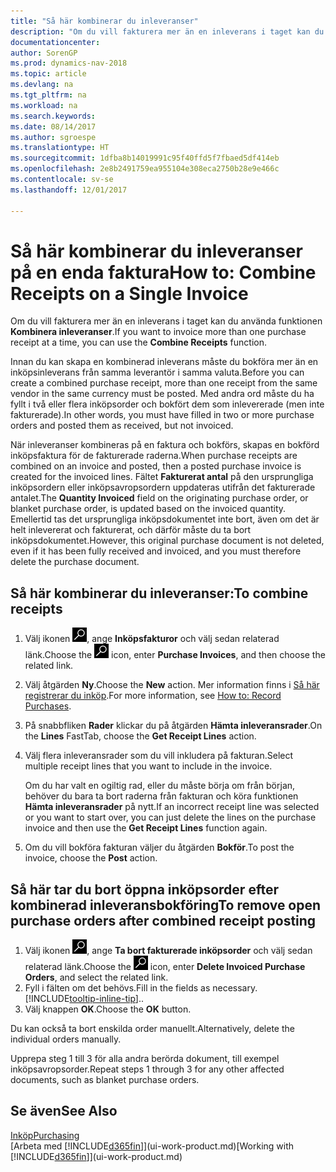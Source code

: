 ```yaml
---
title: "Så här kombinerar du inleveranser"
description: "Om du vill fakturera mer än en inleverans i taget kan du använda funktionen Kombinera inleveranser."
documentationcenter: 
author: SorenGP
ms.prod: dynamics-nav-2018
ms.topic: article
ms.devlang: na
ms.tgt_pltfrm: na
ms.workload: na
ms.search.keywords: 
ms.date: 08/14/2017
ms.author: sgroespe
ms.translationtype: HT
ms.sourcegitcommit: 1dfba8b14019991c95f40ffd5f7fbaed5df414eb
ms.openlocfilehash: 2e8b2491759ea955104e308eca2750b28e9e466c
ms.contentlocale: sv-se
ms.lasthandoff: 12/01/2017

---
```

# <a name="how-to-combine-receipts-on-a-single-invoice"></a><span data-ttu-id="4e8b7-103">Så här kombinerar du inleveranser på en enda faktura</span><span class="sxs-lookup"><span data-stu-id="4e8b7-103">How to: Combine Receipts on a Single Invoice</span></span>
<span data-ttu-id="4e8b7-104">Om du vill fakturera mer än en inleverans i taget kan du använda funktionen **Kombinera inleveranser**.</span><span class="sxs-lookup"><span data-stu-id="4e8b7-104">If you want to invoice more than one purchase receipt at a time, you can use the **Combine Receipts** function.</span></span>  

<span data-ttu-id="4e8b7-105">Innan du kan skapa en kombinerad inleverans måste du bokföra mer än en inköpsinleverans från samma leverantör i samma valuta.</span><span class="sxs-lookup"><span data-stu-id="4e8b7-105">Before you can create a combined purchase receipt, more than one receipt from the same vendor in the same currency must be posted.</span></span> <span data-ttu-id="4e8b7-106">Med andra ord måste du ha fyllt i två eller flera inköpsorder och bokfört dem som inlevererade (men inte fakturerade).</span><span class="sxs-lookup"><span data-stu-id="4e8b7-106">In other words, you must have filled in two or more purchase orders and posted them as received, but not invoiced.</span></span>  

<span data-ttu-id="4e8b7-107">När inleveranser kombineras på en faktura och bokförs, skapas en bokförd inköpsfaktura för de fakturerade raderna.</span><span class="sxs-lookup"><span data-stu-id="4e8b7-107">When purchase receipts are combined on an invoice and posted, then a posted purchase invoice is created for the invoiced lines.</span></span> <span data-ttu-id="4e8b7-108">Fältet **Fakturerat antal** på den ursprungliga inköpsordern eller inköpsavropsordern uppdateras utifrån det fakturerade antalet.</span><span class="sxs-lookup"><span data-stu-id="4e8b7-108">The **Quantity Invoiced** field on the originating purchase order, or blanket purchase order, is updated based on the invoiced quantity.</span></span> <span data-ttu-id="4e8b7-109">Emellertid tas det ursprungliga inköpsdokumentet inte bort, även om det är helt inlevererat och fakturerat, och därför måste du ta bort inköpsdokumentet.</span><span class="sxs-lookup"><span data-stu-id="4e8b7-109">However, this original purchase document is not deleted, even if it has been fully received and invoiced, and you must therefore delete the purchase document.</span></span>  

## <a name="to-combine-receipts"></a><span data-ttu-id="4e8b7-110">Så här kombinerar du inleveranser:</span><span class="sxs-lookup"><span data-stu-id="4e8b7-110">To combine receipts</span></span>  
1. <span data-ttu-id="4e8b7-111">Välj ikonen ![Söka efter sida eller rapport](media/ui-search/search_small.png "ikonen Söka efter sida eller rapport"), ange **Inköpsfakturor** och välj sedan relaterad länk.</span><span class="sxs-lookup"><span data-stu-id="4e8b7-111">Choose the ![Search for Page or Report](media/ui-search/search_small.png "Search for Page or Report icon") icon, enter **Purchase Invoices**, and then choose the related link.</span></span>  
2. <span data-ttu-id="4e8b7-112">Välj åtgärden **Ny**.</span><span class="sxs-lookup"><span data-stu-id="4e8b7-112">Choose the **New** action.</span></span> <span data-ttu-id="4e8b7-113">Mer information finns i [Så här registrerar du inköp](purchasing-how-record-purchases.md).</span><span class="sxs-lookup"><span data-stu-id="4e8b7-113">For more information, see [How to: Record Purchases](purchasing-how-record-purchases.md).</span></span>  
3. <span data-ttu-id="4e8b7-114">På snabbfliken **Rader** klickar du på åtgärden **Hämta inleveransrader**.</span><span class="sxs-lookup"><span data-stu-id="4e8b7-114">On the **Lines** FastTab, choose the **Get Receipt Lines** action.</span></span>  
4. <span data-ttu-id="4e8b7-115">Välj flera inleveransrader som du vill inkludera på fakturan.</span><span class="sxs-lookup"><span data-stu-id="4e8b7-115">Select multiple receipt lines that you want to include in the invoice.</span></span>  

    <span data-ttu-id="4e8b7-116">Om du har valt en ogiltig rad, eller du måste börja om från början, behöver du bara ta bort raderna från fakturan och köra funktionen **Hämta inleveransrader** på nytt.</span><span class="sxs-lookup"><span data-stu-id="4e8b7-116">If an incorrect receipt line was selected or you want to start over, you can just delete the lines on the purchase invoice and then use the **Get Receipt Lines** function again.</span></span>  
5. <span data-ttu-id="4e8b7-117">Om du vill bokföra fakturan väljer du åtgärden **Bokför**.</span><span class="sxs-lookup"><span data-stu-id="4e8b7-117">To post the invoice, choose the **Post** action.</span></span>  

## <a name="to-remove-open-purchase-orders-after-combined-receipt-posting"></a><span data-ttu-id="4e8b7-118">Så här tar du bort öppna inköpsorder efter kombinerad inleveransbokföring</span><span class="sxs-lookup"><span data-stu-id="4e8b7-118">To remove open purchase orders after combined receipt posting</span></span>  
1. <span data-ttu-id="4e8b7-119">Välj ikonen ![Söka efter sida eller rapport](media/ui-search/search_small.png "ikonen Söka efter sida eller rapport"), ange **Ta bort fakturerade inköpsorder** och välj sedan relaterad länk.</span><span class="sxs-lookup"><span data-stu-id="4e8b7-119">Choose the ![Search for Page or Report](media/ui-search/search_small.png "Search for Page or Report icon") icon, enter **Delete Invoiced Purchase Orders**, and select the related link.</span></span>  
2. <span data-ttu-id="4e8b7-120">Fyll i fälten om det behövs.</span><span class="sxs-lookup"><span data-stu-id="4e8b7-120">Fill in the fields as necessary.</span></span> [!INCLUDE[tooltip-inline-tip](includes/tooltip-inline-tip_md.md)]<span data-ttu-id="4e8b7-121">.</span><span class="sxs-lookup"><span data-stu-id="4e8b7-121">.</span></span>
3. <span data-ttu-id="4e8b7-122">Välj knappen **OK**.</span><span class="sxs-lookup"><span data-stu-id="4e8b7-122">Choose the **OK** button.</span></span>  

<span data-ttu-id="4e8b7-123">Du kan också ta bort enskilda order manuellt.</span><span class="sxs-lookup"><span data-stu-id="4e8b7-123">Alternatively, delete the individual orders manually.</span></span>

<span data-ttu-id="4e8b7-124">Upprepa steg 1 till 3 för alla andra berörda dokument, till exempel inköpsavropsorder.</span><span class="sxs-lookup"><span data-stu-id="4e8b7-124">Repeat steps 1 through 3 for any other affected documents, such as blanket purchase orders.</span></span>

## <a name="see-also"></a><span data-ttu-id="4e8b7-125">Se även</span><span class="sxs-lookup"><span data-stu-id="4e8b7-125">See Also</span></span>  
[<span data-ttu-id="4e8b7-126">Inköp</span><span class="sxs-lookup"><span data-stu-id="4e8b7-126">Purchasing</span></span>](purchasing-manage-purchasing.md)  
<span data-ttu-id="4e8b7-127">[Arbeta med [!INCLUDE[d365fin](includes/d365fin_md.md)]](ui-work-product.md)</span><span class="sxs-lookup"><span data-stu-id="4e8b7-127">[Working with [!INCLUDE[d365fin](includes/d365fin_md.md)]](ui-work-product.md)</span></span>


